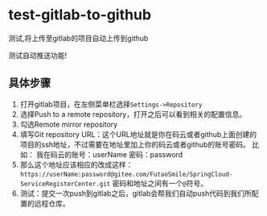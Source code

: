 # test-gitlab-to-github

测试,将上传至gitlab的项目自动上传到github

测试自动推送功能!

## 具体步骤

1. 打开gitlab项目，在左侧菜单栏选择`Settings->Repository`
2. 选择Push to a remote repository，打开之后可以看到相关的配置信息。
3. 勾选Remote mirror repository
4. 填写Git repository URL：这个URL地址就是你在码云或者github上面创建的项目的ssh地址，不过需要在地址里加上你的码云或者github的账号密码。 
   比如： 
   我在码云的账号：userName 
   密码：password 
5. 那么这个地址应该相应的改成这样： 
   `https://userName:password@gitee.com/FutaoSmile/SpringCloud-ServiceRegisterCenter.git` 
   密码和地址之间有一个`@`符号。
6. 测试：提交一次push到gitlab之后，gitlab会帮我们自动push代码到我们所配置的远程仓库。
